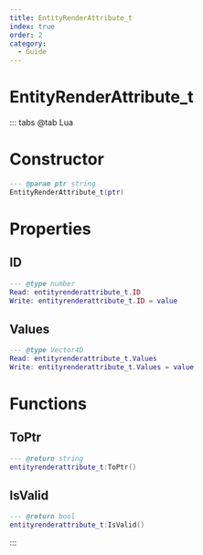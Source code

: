 ```yaml
---
title: EntityRenderAttribute_t
index: true
order: 2
category:
  - Guide
---
```


# EntityRenderAttribute_t

::: tabs
@tab Lua
# Constructor
```lua
--- @param ptr string
EntityRenderAttribute_t(ptr)
```
# Properties
## ID 
```lua
--- @type number
Read: entityrenderattribute_t.ID
Write: entityrenderattribute_t.ID = value
```
## Values 
```lua
--- @type Vector4D
Read: entityrenderattribute_t.Values
Write: entityrenderattribute_t.Values = value
```
# Functions
## ToPtr
```lua
--- @return string
entityrenderattribute_t:ToPtr()
```
## IsValid
```lua
--- @return bool
entityrenderattribute_t:IsValid()
```

:::